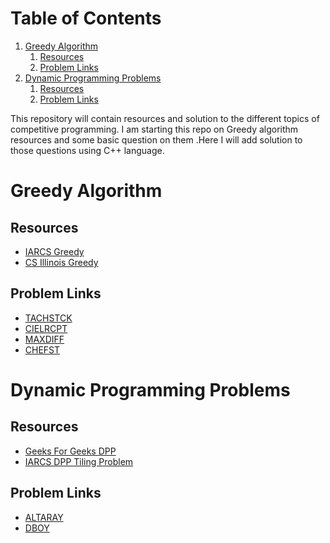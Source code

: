 
# Table of Contents

1.  [Greedy Algorithm](#orgda26ee4)
    1.  [Resources](#orgf83d17a)
    2.  [Problem Links](#org11fa942)
2.  [Dynamic Programming Problems](#orga447cf9)
    1.  [Resources](#org8944c63)
    2.  [Problem Links](#org3be454f)

This repository will contain resources and solution to the different topics of competitive programming.
I am starting this repo on Greedy algorithm resources and some basic question on them .Here I will add solution to those questions using C++ language.


<a id="orgda26ee4"></a>

# Greedy Algorithm


<a id="orgf83d17a"></a>

## Resources

-   [IARCS Greedy](https://www.iarcs.org.in/inoi/online-study-material/topics/greedy.php)
-   [CS Illinois Greedy](http://jeffe.cs.illinois.edu/teaching/algorithms/book/04-greedy.pdf)


<a id="org11fa942"></a>

## Problem Links

-   [TACHSTCK](https://www.codechef.com/problems/TACHSTCK)
-   [CIELRCPT](https://www.codechef.com/problems/CIELRCPT)
-   [MAXDIFF](https://www.codechef.com/problems/MAXDIFF)
-   [CHEFST](https://www.codechef.com/problems/CHEFST)


<a id="orga447cf9"></a>

# Dynamic Programming Problems


<a id="org8944c63"></a>

## Resources

-   [Geeks For Geeks DPP](https://www.geeksforgeeks.org/dynamic-programming/)
-   [IARCS DPP Tiling Problem](https://www.iarcs.org.in/inoi/online-study-material/topics/dp-tiling.php)


<a id="org3be454f"></a>

## Problem Links

-   [ALTARAY](https://www.codechef.com/problems/ALTARAY)
-   [DBOY](https://www.codechef.com/problems/DBOY)

